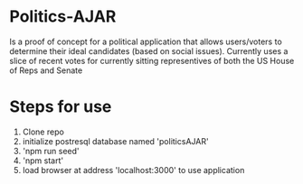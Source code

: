 # Politics-AJAR
Is a proof of concept for a political application that allows users/voters to determine their ideal candidates (based on social issues).
Currently uses a slice of recent votes for currently sitting representives of both the US House of Reps and Senate

# Steps for use
1. Clone repo
2. initialize postresql database named 'politicsAJAR'
3. 'npm run seed'
4. 'npm start'
5. load browser at address 'localhost:3000' to use application
